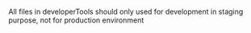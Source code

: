 All files in developerTools should only used for development in staging purpose, not for production environment